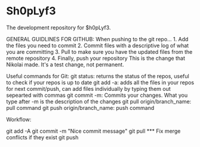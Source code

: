 # Sh0pLyf3
The development repository for $h0pLyf3.

GENERAL GUIDLINES FOR GITHUB:
When pushing to the git repo...
	1. Add the files you need to commit
	2. Commit files with a descriptive log of what you are committing
	3. Pull to make sure you have the updated files from the remote repository
	4. Finally, push your repository
This is the change that Nikolai made.
It's a test change, not permanent.
	
Useful commands for Git:
git status: returns the status of the repos, useful to check if your repos is up to date
git add -a: adds all the files in your repos for next commit/push, can add files individually by typing them out sepearted with commas
git commit -m: Commits your changes. What you type after -m is the description of the changes
git pull origin/branch_name: pull command
git push origin/branch_name: push command

Workflow:

git add -A
git commit -m "Nice commit message"
git pull
*** Fix merge conflicts if they exist
git push

